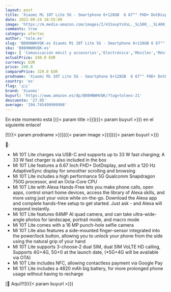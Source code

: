 ```yaml
---
layout: post
title: 'Xiaomi Mi 10T Lite 5G - Smartphone 6+128GB  6 67"" FHD+ DotDisplay  Snapdragon 750G  Cámara cuádruple de 64 MP con IA  4820 mAh  Azul Atlántico  Versión oficial   con Alexa Hands-Free'
date: 2022-09-24 18:55:09
image: 'https://m.media-amazon.com/images/I/41SavpYsXsL._SL500_._SL400_.jpg'
comments: true
category: ofertas
author: 'tole.es'
slug: 'B08HNWHVQK-es Xiaomi Mi 10T Lite 5G - Smartphone 6+128GB 6 67"" FHD+...'
sku: 'B08HNWHVQK-es'
tags: [ 'Comunicación móvil y accesorios','Electrónica','Móviles','Móviles y smartphones libres','alexa','xiaomi','🇪🇸', ]
actualPrice: 240.0 EUR
currency: EUR
price: 240.0
comparePrice: 329.0 EUR
prodname: 'Xiaomi Mi 10T Lite 5G - Smartphone 6+128GB  6 67"" FHD+ DotDisplay  Snapdragon 750G  Cámara cuádruple de 64 MP con IA  4820 mAh  Azul Atlántico  Versión oficial   con Alexa Hands-Free'
country: 'es'
flag: '🇪🇸'
brand: 'Xiaomi'
buyurl: 'https://www.amazon.es/dp/B08HNWHVQK/?tag=tolees-21'
descuento: '27.05'
average: '294.745499999998'
---
```


En este momento está [{{< param title >}}]({{< param buyurl >}}) en el siguiente enlace!

[![{{< param prodname >}}]({{< param image >}})]({{< param buyurl >}})

🔎:

- Mi 10T Lite charges via USB-C and supports up to 33 W fast charging; A 33 W fast charger is also included in the box
- Mi 10T Lite features a 6.67 Inch FHD+ DotDisplay, and with a 120 Hz AdaptiveSync display for smoother scrolling and browsing
- Mi 10T Lite includes a high performance 5G Qualcomm Snapdragon 750G processor, and an Octa-Core CPU
- Mi 10T Lite with Alexa Hands-Free lets you make phone calls, open apps, control smart home devices, access the library of Alexa skills, and more using just your voice while on-the-go. Download the Alexa app and complete hands-free setup to get started. Just ask - and Alexa will respond instantly.
- Mi 10T Lite features 64MP AI quad camera, and can take ultra-wide-angle photos for landscape, portrait mode, and macro mode
- Mi 10T Lite comes with a 16 MP punch-hole selfie camera
- Mi 10T Lite also features a side-mounted finger-sensor integrated into the power/lock button, allowing you to unlock your phone from the side using the natural grip of your hand
- Mi 10T Lite supports 3-choose-2 dual SIM, dual SIM VoLTE HD calling, Supports 4G+4G, 5G+0 at the launch date, (*5G+4G will be available via OTA)
- Mi 10T Lite includes NFC, allowing contactless payment via Google Pay
- Mi 10T Lite includes a 4820 mAh big battery, for more prolonged phone usage without having to recharge

[🛒 Aquí!!!]({{< param buyurl >}})

